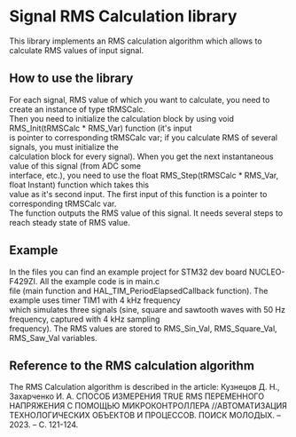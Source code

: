 # Signal RMS Calculation library

This library implements an RMS calculation algorithm which allows to calculate RMS values of input signal.  

## How to use the library

For each signal, RMS value of which you want to calculate, you need to create an instance of type tRMSCalc.  
Then you need to initialize the calculation block by using void RMS_Init(tRMSCalc * RMS_Var) function (it's input  
is pointer to corresponding tRMSCalc var; if you calculate RMS of several signals, you must initialize the  
calculation block for every signal). When you get the next instantaneous value of this signal (from ADC some  
interface, etc.), you need to use the float RMS_Step(tRMSCalc * RMS_Var, float Instant) function which takes this  
value as it's second input. The first input of this function is a pointer to corresponding tRMSCalc var.  
The function outputs the RMS value of this signal. It needs several steps to reach steady state of RMS value.

## Example

In the files you can find an example project for STM32 dev board NUCLEO-F429ZI. All the example code is in main.c  
file (main function and HAL_TIM_PeriodElapsedCallback function). The example uses timer TIM1 with 4 kHz frequency  
which simulates three signals (sine, square and sawtooth waves with 50 Hz frequency, captured with 4 kHz sampling  
frequency). The RMS values are stored to RMS_Sin_Val, RMS_Square_Val, RMS_Saw_Val variables.

## Reference to the RMS calculation algorithm

The RMS Calculation algorithm is described in the article: 
Кузнецов Д. Н., Захарченко И. А. СПОСОБ ИЗМЕРЕНИЯ TRUE RMS ПЕРЕМЕННОГО НАПРЯЖЕНИЯ С ПОМОЩЬЮ МИКРОКОНТРОЛЛЕРА //АВТОМАТИЗАЦИЯ ТЕХНОЛОГИЧЕСКИХ ОБЪЕКТОВ И ПРОЦЕССОВ. ПОИСК МОЛОДЫХ. – 2023. – С. 121-124.
